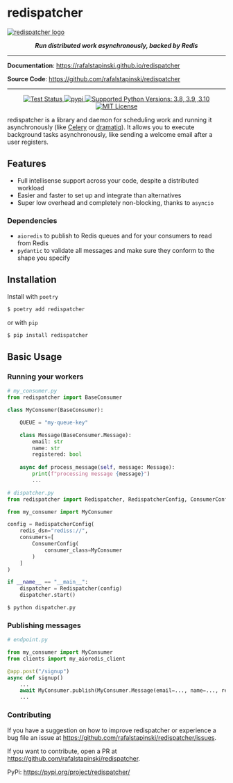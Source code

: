# redispatcher

<a href="https://rafalstapinski.github.io/redispatcher">
  <img src="https://rafalstapinski.github.io/redispatcher/img/logo.svg" alt="redispatcher logo" />
</a>

<p align="center">
  <strong>
    <em>
        Run distributed work asynchronously, backed by Redis
    </em>
  </strong>
</p>

---

**Documentation**: <a href="https://rafalstapinski.github.io/redispatcher">https://rafalstapinski.github.io/redispatcher</a>

**Source Code**: <a href="https://github.com/rafalstapinski/redispatcher">https://github.com/rafalstapinski/redispatcher</a>

---

<p align="center">
  <a href="https://github.com/rafalstapinski/redispatcher/actions/workflows/test.yml" target="_blank">
    <img src="https://github.com/rafalstapinski/redispatcher/actions/workflows/test.yml/badge.svg" alt="Test Status" />
  </a>
  <a href="https://pypi.org/project/redispatcher" target="_blank">
    <img src="https://img.shields.io/pypi/v/redispatcher?color=%2334D058" alt="pypi" />
  </a>
  <a href="https://pypi.org/project/redispatcher" target="_blank">
    <img src="https://img.shields.io/pypi/pyversions/redispatcher?color=%23334D058" alt="Supported Python Versions: 3.8, 3.9, 3.10" />
  </a>
  <a href="https://github.com/rafalstapinski/redispatcher/blob/master/LICENSE" target="_blank">
    <img src="https://img.shields.io/pypi/l/redispatcher?color=%23334D058" alt="MIT License" />
  </a>
</p>

redispatcher is a library and daemon for scheduling work and running it asynchronously (like <a href="https://github.com/celery/celery" >Celery</a> or <a href="https://github.com/bogdaBogdanp/dramatiq">dramatiq</a>). It allows you to execute background tasks asynchronously, like sending a welcome email after a user registers.


## Features
* Full intellisense support across your code, despite a distributed workload
* Easier and faster to set up and integrate than alternatives
* Super low overhead and completely non-blocking, thanks to `asyncio`

### Dependencies
* `aioredis` to publish to Redis queues and for your consumers to read from Redis
* `pydantic` to validate all messages and make sure they conform to the shape you specify


## Installation
Install with `poetry`
```bash
$ poetry add redispatcher
```
or with `pip`
```bash
$ pip install redispatcher
```
## Basic Usage
### Running your workers
```python
# my_consumer.py
from redispatcher import BaseConsumer

class MyConsumer(BaseConsumer):

    QUEUE = "my-queue-key"

    class Message(BaseConsumer.Message):
        email: str
        name: str
        registered: bool
    
    async def process_message(self, message: Message):
        print(f"processing message {message}")
        ...

```

```python
# dispatcher.py
from redispatcher import Redispatcher, RedispatcherConfig, ConsumerConfig

from my_consumer import MyConsumer

config = RedispatcherConfig(
    redis_dsn="rediss://",
    consumers=[
        ConsumerConfig(
            consumer_class=MyConsumer
        )
    ]
)

if __name__ == "__main__":
    dispatcher = Redispatcher(config)
    dispatcher.start() 
```

```bash
$ python dispatcher.py
```

### Publishing messages
```python
# endpoint.py

from my_consumer import MyConsumer
from clients import my_aioredis_client

@app.post("/signup")
async def signup()
    ...
    await MyConsumer.publish(MyConsumer.Message(email=..., name=..., registered=True), my_aioredis_client)
    ...
```

### Contributing

If you have a suggestion on how to improve redispatcher or experience a bug file an issue at <https://github.com/rafalstapinski/redispatcher/issues>.

If you want to contribute, open a PR at <https://github.com/rafalstapinski/redispatcher>.

PyPi: <https://pypi.org/project/redispatcher/>
